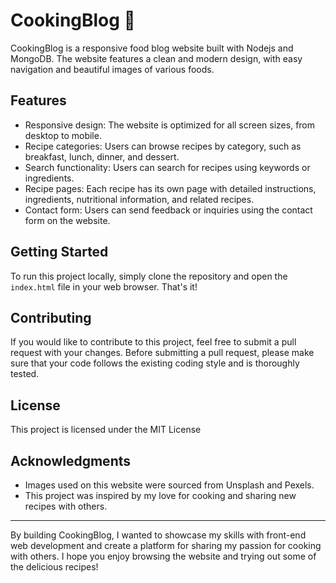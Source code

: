 # CookingBlog 🍴

CookingBlog is a responsive food blog website built with Nodejs and MongoDB. The website features a clean and modern design, with easy navigation and beautiful images of various foods.

## Features

- Responsive design: The website is optimized for all screen sizes, from desktop to mobile.
- Recipe categories: Users can browse recipes by category, such as breakfast, lunch, dinner, and dessert.
- Search functionality: Users can search for recipes using keywords or ingredients.
- Recipe pages: Each recipe has its own page with detailed instructions, ingredients, nutritional information, and related recipes.
- Contact form: Users can send feedback or inquiries using the contact form on the website.

## Getting Started

To run this project locally, simply clone the repository and open the `index.html` file in your web browser. That's it!

## Contributing

If you would like to contribute to this project, feel free to submit a pull request with your changes. Before submitting a pull request, please make sure that your code follows the existing coding style and is thoroughly tested.

## License

This project is licensed under the MIT License

## Acknowledgments

- Images used on this website were sourced from Unsplash and Pexels.
- This project was inspired by my love for cooking and sharing new recipes with others.

---

By building CookingBlog, I wanted to showcase my skills with front-end web development and create a platform for sharing my passion for cooking with others. I hope you enjoy browsing the website and trying out some of the delicious recipes!
